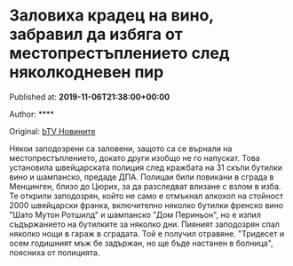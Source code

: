 
# Заловиха крадец на вино, забравил да избяга от местопрестъплението след няколкодневен пир

Published at: **2019-11-06T21:38:00+00:00**

Author: ****

Original: [bTV Новините](https://btvnovinite.bg/lifestyle/liubopitno/kradec-na-vino-zabravil-da-izbjaga-ot-mestoprestaplenieto-sled-njakolkodneven-pir.html)

Някои заподозрени са заловени, защото са се върнали на местопрестъплението, докато други изобщо не го напускат. Това установила швейцарската полиция след кражбата на 31 скъпи бутилки вино и шампанско, предаде ДПА.
Полицаи били повикани в сграда в Менцинген, близо до Цюрих, за да разследват влизане с взлом в изба. Те открили заподозрян, който не само е отмъкнал алкохоп на стойност 2000 швейцарски франка, включително няколко бутилки френско вино "Шато Мутон Ротшилд" и шампанско "Дом Периньон", но е изпил съдържанието на бутилките за няколко дни.
Пияният заподозрян спал няколко нощи в гараж в сградата. Той е получил отравяне. "Тридесет и осем годишният мъж бе задържан, но ще бъде настанен в болница", поясниха от полицията.

